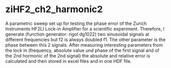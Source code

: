 # ziHF2_ch2_harmonic2
A parametric sweep set up for testing the phase error of the Zurich Instruments HF2LI Lock-in Amplifier for a scientific experiment.
Therefore, I generate (function generator: rigol dg1022) two sinusoidal signals at different frequencies but f2 is always doubled f1. 
The other parameter is the phase between this 2 signals. After measuring interesting parameters from the lock in 
(frequency, absolute value und phase of the first signal and of the 2nd hormonic of the 2nd signal) the absolute and relative error
is calculated and then stored in excel files and in one HDF file. 
